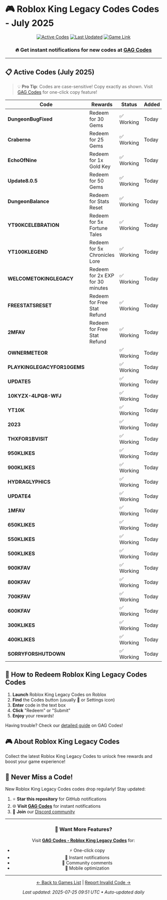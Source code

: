 # 🎮 Roblox King Legacy Codes Codes - July 2025

<div align="center">

[![Active Codes](https://img.shields.io/badge/Active%20Codes-32-brightgreen)](https://gagcodes.com/roblox/roblox-king-legacy)
[![Last Updated](https://img.shields.io/badge/Last%20Updated-Today-orange)](https://gagcodes.com/roblox/roblox-king-legacy)
[![Game Link](https://img.shields.io/badge/Play-Roblox%20King%20Legacy%20Codes-red)](https://www.roblox.com/games/)

### 🔥 **Get instant notifications for new codes at [GAG Codes](https://gagcodes.com/roblox/roblox-king-legacy)**

</div>

---

## 📋 Active Codes (July 2025)

> 💡 **Pro Tip**: Codes are case-sensitive! Copy exactly as shown. Visit [GAG Codes](https://gagcodes.com/roblox/roblox-king-legacy) for one-click copy feature!

| Code | Rewards | Status | Added |
|------|---------|--------|-------|
| **DungeonBugFixed** | Redeem for 30 Gems | ✅ Working | Today |
| **Craberno** | Redeem for 25 Gems | ✅ Working | Today |
| **EchoOfNine** | Redeem for 1x Gold Key | ✅ Working | Today |
| **Update8.0.5** | Redeem for 50 Gems | ✅ Working | Today |
| **DungeonBalance** | Redeem for Stats Reset | ✅ Working | Today |
| **YT90KCELEBRATION** | Redeem for 5x Fortune Tales | ✅ Working | Today |
| **YT100KLEGEND** | Redeem for 5x Chronicles Lore | ✅ Working | Today |
| **WELCOMETOKINGLEGACY** | Redeem for 2x EXP for 30 minutes | ✅ Working | Today |
| **FREESTATSRESET** | Redeem for Free Stat Refund | ✅ Working | Today |
| **2MFAV** | Redeem for Free Stat Refund | ✅ Working | Today |
| **OWNERMETEOR** |  | ✅ Working | Today |
| **PLAYKINGLEGACYFOR10GEMS** |  | ✅ Working | Today |
| **UPDATE5** |  | ✅ Working | Today |
| **10KYZX-4LPQ8-WFJ** |  | ✅ Working | Today |
| **YT10K** |  | ✅ Working | Today |
| **2023** |  | ✅ Working | Today |
| **THXFOR1BVISIT** |  | ✅ Working | Today |
| **950KLIKES** |  | ✅ Working | Today |
| **900KLIKES** |  | ✅ Working | Today |
| **HYDRAGLYPHICS** |  | ✅ Working | Today |
| **UPDATE4** |  | ✅ Working | Today |
| **1MFAV** |  | ✅ Working | Today |
| **650KLIKES** |  | ✅ Working | Today |
| **550KLIKES** |  | ✅ Working | Today |
| **500KLIKES** |  | ✅ Working | Today |
| **900KFAV** |  | ✅ Working | Today |
| **800KFAV** |  | ✅ Working | Today |
| **700KFAV** |  | ✅ Working | Today |
| **600KFAV** |  | ✅ Working | Today |
| **300KLIKES** |  | ✅ Working | Today |
| **400KLIKES** |  | ✅ Working | Today |
| **SORRYFORSHUTDOWN** |  | ✅ Working | Today |


## 📖 How to Redeem Roblox King Legacy Codes Codes

1. **Launch** Roblox King Legacy Codes on Roblox
2. **Find** the Codes button (usually 🎁 or Settings icon)
3. **Enter** code in the text box
4. **Click** "Redeem" or "Submit"
5. **Enjoy** your rewards!

Having trouble? Check our [detailed guide](https://gagcodes.com/roblox/roblox-king-legacy#how-to-redeem) on GAG Codes!

## 🎮 About Roblox King Legacy Codes

Collect the latest Roblox King Legacy Codes to unlock free rewards and boost your game experience!

## 🔔 Never Miss a Code!

New Roblox King Legacy Codes codes drop regularly! Stay updated:

1. ⭐ **Star this repository** for GitHub notifications
2. 🌐 **Visit [GAG Codes](https://gagcodes.com/roblox/roblox-king-legacy)** for instant notifications
3. 💬 **Join** our [Discord community](https://gagcodes.com/discord)

---

<div align="center">

### 🚀 Want More Features?

Visit [**GAG Codes - Roblox King Legacy Codes**](https://gagcodes.com/roblox/roblox-king-legacy) for:
- ⚡ One-click copy
- 🔔 Instant notifications  
- 💬 Community comments
- 📱 Mobile optimization

---

[← Back to Games List](README.md) | [Report Invalid Code →](https://github.com/yourusername/roblox-codes-directory/issues)

*Last updated: 2025-07-25 09:51 UTC • Auto-updated daily*

</div>